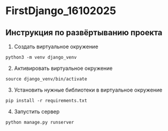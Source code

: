 # FirstDjango_16102025

## Инструкция по развёртыванию проекта
1. Создать виртуальное окружение
```
python3 -m venv django_venv
```

2. Активировать виртуальное окружение
```
source django_venv/bin/activate
```

3. Установить нужные библиотеки в виртуальное окружение
```
pip install -r requirements.txt
```

4. Запустить сервер
```
python manage.py runserver 
```